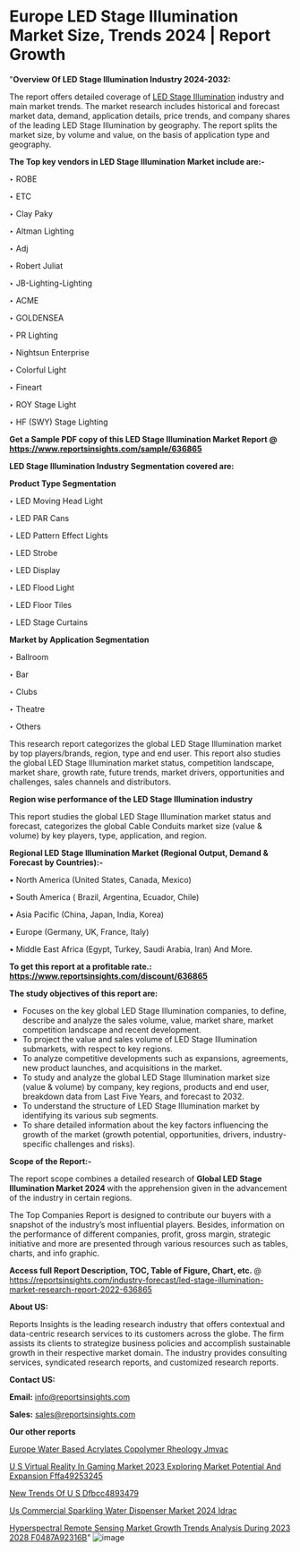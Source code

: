# Europe LED Stage Illumination Market Size, Trends 2024 | Report Growth

"<strong>Overview Of LED Stage Illumination Industry 2024-2032:</strong>

The report offers detailed coverage of <a href=https://www.reportsinsights.com/sample/636865>LED Stage Illumination</a> industry and main market trends. The market research includes historical and forecast market data, demand, application details, price trends, and company shares of the leading LED Stage Illumination by geography. The report splits the market size, by volume and value, on the basis of application type and geography.

<strong>The Top key vendors in LED Stage Illumination Market include are:- </strong>

‣ ROBE

‣ ETC

‣ Clay Paky

‣ Altman Lighting

‣ Adj

‣ Robert Juliat

‣ JB-Lighting-Lighting

‣ ACME

‣ GOLDENSEA

‣ PR Lighting

‣ Nightsun Enterprise

‣ Colorful Light

‣ Fineart

‣ ROY Stage Light

‣ HF (SWY) Stage Lighting

<strong>Get a Sample PDF copy of this LED Stage Illumination Market Report </strong><strong>@ <a href=https://www.reportsinsights.com/sample/636865 style=color:#0000ff;>https://www.reportsinsights.com/sample/636865</a> </strong>

<strong>LED Stage Illumination Industry Segmentation covered are:</strong>

<strong>Product Type Segmentation</strong>

‣    LED Moving Head Light

‣ LED PAR Cans

‣ LED Pattern Effect Lights

‣ LED Strobe

‣ LED Display

‣ LED Flood Light

‣ LED Floor Tiles

‣ LED Stage Curtains

<strong>Market by Application Segmentation</strong>

‣   Ballroom

‣ Bar

‣ Clubs

‣ Theatre

‣ Others

This research report categorizes the global LED Stage Illumination market by top players/brands, region, type and end user. This report also studies the global LED Stage Illumination market status, competition landscape, market share, growth rate, future trends, market drivers, opportunities and challenges, sales channels and distributors.

<strong>Region wise performance of the LED Stage Illumination industry</strong><strong> </strong>

This report studies the global LED Stage Illumination market status and forecast, categorizes the global Cable Conduits market size (value &amp; volume) by key players, type, application, and region. 

<strong>Regional LED Stage Illumination Market (Regional Output, Demand &amp; Forecast by Countries):-</strong>

• North America (United States, Canada, Mexico)

• South America ( Brazil, Argentina, Ecuador, Chile)

• Asia Pacific (China, Japan, India, Korea)

• Europe (Germany, UK, France, Italy)

• Middle East Africa (Egypt, Turkey, Saudi Arabia, Iran) And More.

<strong>To get this report at a profitable rate.: <a href=https://www.reportsinsights.com/discount/636865 style=color:#0000ff;>https://www.reportsinsights.com/discount/636865</a></strong>

<strong>The study objectives of this report are:</strong>
<ul>
  <li>Focuses on the key global LED Stage Illumination companies, to define, describe and analyze the sales volume, value, market share, market competition landscape and recent development.</li>
  <li>To project the value and sales volume of LED Stage Illumination submarkets, with respect to key regions.</li>
  <li>To analyze competitive developments such as expansions, agreements, new product launches, and acquisitions in the market.</li>
  <li>To study and analyze the global LED Stage Illumination market size (value &amp; volume) by company, key regions, products and end user, breakdown data from Last Five Years, and forecast to 2032.</li>
  <li>To understand the structure of LED Stage Illumination market by identifying its various sub segments.</li>
  <li>To share detailed information about the key factors influencing the growth of the market (growth potential, opportunities, drivers, industry-specific challenges and risks).</li>
</ul>
<strong>Scope of the Report:-</strong><strong> </strong>

The report scope combines a detailed research of <strong>Global LED Stage Illumination Market 2024 </strong>with the apprehension given in the advancement of the industry in certain regions.

The Top Companies Report is designed to contribute our buyers with a snapshot of the industry’s most influential players. Besides, information on the performance of different companies, profit, gross margin, strategic initiative and more are presented through various resources such as tables, charts, and info graphic.

<strong>Access full Report Description, TOC, Table of Figure, Chart, etc. </strong>@   <a href=https://reportsinsights.com/industry-forecast/led-stage-illumination-market-research-report-2022-636865 style=color:#0000ff;>https://reportsinsights.com/industry-forecast/led-stage-illumination-market-research-report-2022-636865</a>

<strong>About US:</strong>

Reports Insights is the leading research industry that offers contextual and data-centric research services to its customers across the globe. The firm assists its clients to strategize business policies and accomplish sustainable growth in their respective market domain. The industry provides consulting services, syndicated research reports, and customized research reports.

<strong>Contact US:</strong>

<p class=""""><b>Email:</b> <a href=mailto:info@reportsinsights.com>info@reportsinsights.com</a></p>
<p class=""""><b>Sales:</b> <a href=mailto:sales@reportsinsights.com>sales@reportsinsights.com</a></p>

<strong>Our other reports</strong>

<a href=https://www.linkedin.com/pulse/europe-water-based-acrylates-copolymer-rheology-jmvac/>Europe Water Based Acrylates Copolymer Rheology Jmvac</a>

<a href=https://medium.com/@yadavahaan91/u-s-virtual-reality-in-gaming-market-2023-exploring-market-potential-and-expansion-fffa49253245>U S Virtual Reality In Gaming Market 2023 Exploring Market Potential And Expansion Fffa49253245</a>

<a href=https://medium.com/@amanmandal1286/new-trends-of-u-s-dfbcc4893479>New Trends Of U S Dfbcc4893479</a>

<a href=https://www.linkedin.com/pulse/us-commercial-sparkling-water-dispenser-market-2024-idrac/>Us Commercial Sparkling Water Dispenser Market 2024 Idrac</a>

<a href=https://medium.com/@gd336335/hyperspectral-remote-sensing-market-growth-trends-analysis-during-2023-2028-f0487a92316b>Hyperspectral Remote Sensing Market Growth Trends Analysis During 2023 2028 F0487A92316B</a>"
![image](https://github.com/Jaayaachit/RItrends/assets/158452289/ce25f2aa-2f02-437a-b8a6-ce22961cc3a3)
